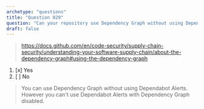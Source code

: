 ```yaml
---
archetype: "questions"
title: "Question 029"
question: "Can your repository use Dependency Graph without using Dependabot Alerts?"
draft: false
---
```


> https://docs.github.com/en/code-security/supply-chain-security/understanding-your-software-supply-chain/about-the-dependency-graph#using-the-dependency-graph
1. [x] Yes
1. [ ] No
> You can use Dependency Graph without using Dependabot Alerts. However you can't use Dependabot Alerts with Dependency Graph disabled.

